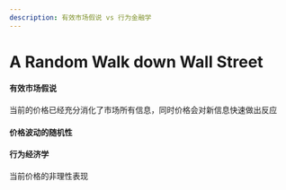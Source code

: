 ```yaml
---
description: 有效市场假说 vs 行为金融学
---
```


# A Random Walk down Wall Street

#### 有效市场假说

当前的价格已经充分消化了市场所有信息，同时价格会对新信息快速做出反应 

#### 价格波动的随机性

#### 行为经济学

当前价格的非理性表现

